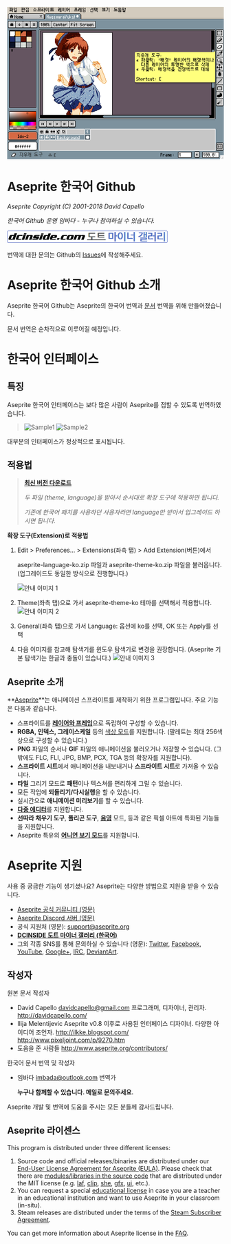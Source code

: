 ![HelloWorld](gitsource/HelloWorld.png)

# Aseprite 한국어 Github

*Aseprite Copyright (C) 2001-2018 David Capello*

*한국어 Github 운영 임바다 - 누구나 참여하실 수 있습니다.*

[![도트 마이너 갤러리](gitsource/dotgall.png)](http://gall.dcinside.com/m/pixelart)

번역에 대한 문의는 Github의 [Issues](https://github.com/ImBada/Aseprite-Korean/issues)에 작성해주세요.

# Aseprite 한국어 Github 소개

Aseprite 한국어 Github는 Aseprite의 한국어 번역과 [문서](https://www.aseprite.org/docs/) 번역을 위해 만들어졌습니다.

문서 번역은 순차적으로 이루어질 예정입니다.

# 한국어 인터페이스

## 특징

Aseprite 한국어 인터페이스는 보다 많은 사람이 Aseprite를 접할 수 있도록 번역하였습니다.

> ![Sample1](https://raw.githubusercontent.com/ImBada/Aseprite-Korean/master/gitsource/beta1/beta1.png) ![Sample2](https://raw.githubusercontent.com/ImBada/Aseprite-Korean/master/gitsource/beta1/beta2.png)

대부분의 인터페이스가 정상적으로 표시됩니다.

## 적용법

>[**최신 버전 다운로드**](https://github.com/ImBada/Aseprite-Korean/releases)
>
>*두 파일 (theme, language)을 받아서 순서대로 확장 도구에 적용하면 됩니다.*
>
>*기존에 한국어 패치를 사용하던 사용자라면 language만 받아서 업그레이드 하시면 됩니다.*
>

**확장 도구(Extension)로 적용법**

1. Edit > Preferences... > Extensions(좌측 탭) > Add Extension(버튼)에서

   aseprite-language-ko.zip 파일과 aseprite-theme-ko.zip 파일을 불러옵니다. (업그레이드도 동일한 방식으로 진행합니다.)

   ![안내 이미지 1](https://raw.githubusercontent.com/ImBada/Aseprite-Korean/master/gitsource/beta1/beta3.png)


1. Theme(좌측 탭)으로 가서 aseprite-theme-ko 테마를 선택해서 적용합니다.
	![안내 이미지 2](https://raw.githubusercontent.com/ImBada/Aseprite-Korean/master/gitsource/beta1/beta4.png)
2. General(좌측 탭)으로 가서 Language: 옵션에 ko를 선택, OK 또는 Apply를 선택
3. 다음 이미지를 참고해 탐색기를 윈도우 탐색기로 변경을 권장합니다. (Aseprite 기본 탐색기는 한글과 충돌이 있습니다.)
	![안내 이미지 3](https://raw.githubusercontent.com/ImBada/Aseprite-Korean/master/gitsource/beta1/exp.png)

## Aseprite 소개
**[Aseprite](https://www.aseprite.org/)**는 애니메이션 스프라이트를 제작하기 위한 프로그램입니다. 주요 기능은 다음과 같습니다.
* 스프라이트를 [**레이어와 프레임**](http://www.aseprite.org/docs/timeline/)으로 독립하여 구성할 수 있습니다.
* **RGBA, 인덱스, 그레이스케일** 등의 [색상 모드](http://www.aseprite.org/docs/color/)를 지원합니다. (팔레트는 최대 256색상으로 구성할 수 있습니다.)
* **PNG** 파일의 순서나 **GIF** 파일의 애니메이션을 불러오거나 저장할 수 있습니다. (그밖에도
  FLC, FLI, JPG, BMP, PCX, TGA 등의 확장자를 지원합니다).
* **스프라이트 시트**에서 애니메이션을 내보내거나 **스프라이트 시트**로 가져올 수 있습니다.
* **타일** 그리기 모드로 **패턴**이나 텍스쳐를 편리하게 그릴 수 있습니다.
* 모든 작업에 **되돌리기/다시실행**을 할 수 있습니다.
* 실시간으로 **애니메이션 미리보기**를 할 수 있습니다.
* [**다중 에디터**](http://www.aseprite.org/docs/workspace/#drag-and-drop-tabs)를 지원합니다.
* **선따라 채우기 도구**, **폴리곤 도구**, [**음영**](http://www.aseprite.org/docs/shading/) 모드, 등과 같은 픽셀 아트에 특화된 기능들을 지원합니다.
* Aseprite 특유의 [**어니언 보기 모드**](https://www.aseprite.org/docs/animation/#onion-skinning)를 지원합니다.

# Aseprite 지원

사용 중 궁금한 기능이 생기셨나요? Aseprite는 다양한 방법으로 지원을 받을 수 있습니다.

* [Aseprite 공식 커뮤니티 (영문)](https://community.aseprite.org/)
* [Aseprite Discord 서버 (영문)](https://discord.gg/Yb2CeX8)
* 공식 지원처 (영문): [support@aseprite.org](mailto:support@aseprite.org)
* [**DCINSIDE 도트 마이너 갤러리 (한국어)**](http://gall.dcinside.com/m/pixelart)
* 그외 각종 SNS를 통해 문의하실 수 있습니다 (영문):
  [Twitter](https://twitter.com/aseprite/),
  [Facebook](https://facebook.com/aseprite/),
  [YouTube](https://www.youtube.com/user/aseprite),
  [Google+](https://plus.google.com/+AsepriteOrg/posts),
  [IRC](http://webchat.freenode.net/?channels=aseprite),
  [DeviantArt](https://aseprite.deviantart.com/).

## 작성자

원본 문서 작성자
* David Capello [davidcapello@gmail.com](mailto:davidcapello@gmail.com) 
  프로그래머, 디자이너, 관리자.
  http://davidcapello.com/
* Ilija Melentijevic
  Aseprite v0.8 이후로 사용된 인터페이스 디자이너. 다양한 아이디어 조언자.
  http://ilkke.blogspot.com/
  http://www.pixeljoint.com/p/9270.htm
* 도움을 준 사람들
  http://www.aseprite.org/contributors/

한국어 문서 번역 및 작성자

* 임바다 [imbada@outlook.com](malito:imbada@outlook.com)
  번역가

  **누구나 함께할 수 있습니다. 메일로 문의주세요.**

Aseprite 개발 및 번역에 도움을 주시는 모든 분들께 감사드립니다.

## Aseprite 라이센스

This program is distributed under three different licenses:

1. Source code and official releases/binaries are distributed under
   our [End-User License Agreement for Aseprite (EULA)](EULA.txt). Please check
   that there are [modules/libraries in the source code](src/README.md) that
   are distributed under the MIT license
   (e.g. [laf](https://github.com/aseprite/laf),
   [clip](https://github.com/aseprite/clip),
   [she](https://github.com/aseprite/aseprite/tree/master/src/she),
   [gfx](src/gfx), [ui](src/ui), etc.).
2. You can request a special
   [educational license](http://www.aseprite.org/faq/#is-there-an-educational-license)
   in case you are a teacher in an educational institution and want to
   use Aseprite in your classroom (in-situ).
3. Steam releases are distributed under the terms of the
   [Steam Subscriber Agreement](http://store.steampowered.com/subscriber_agreement/).

You can get more information about Aseprite license in the
[FAQ](http://www.aseprite.org/faq/#licensing-&-commercial).
